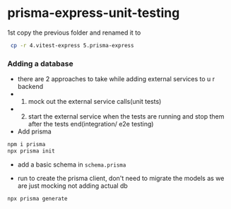 # prisma-express-unit-testing

1st copy the previous folder and renamed it to

```bash
 cp -r 4.vitest-express 5.prisma-express
```

### Adding a database

- there are 2 approaches to take while adding external services to u r backend
- 1. mock out the external service calls(unit tests)
- 2. start the external service when the tests are running and stop them after the tests end(integration/ e2e testing)
- Add prisma

```bash
npm i prisma
npx prisma init
```

- add a basic schema in `schema.prisma`

- run to create the prisma client, don't need to migrate the models as we are just mocking not adding actual db

```bash
npx prisma generate
```
